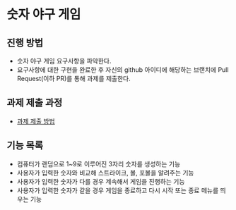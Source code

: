 # 숫자 야구 게임
## 진행 방법
* 숫자 야구 게임 요구사항을 파악한다.
* 요구사항에 대한 구현을 완료한 후 자신의 github 아이디에 해당하는 브랜치에 Pull Request(이하 PR)를 통해 과제를 제출한다.

## 과제 제출 과정
* [과제 제출 방법](https://github.com/next-step/nextstep-docs/tree/master/precourse)

## 기능 목록
* 컴퓨터가 랜덤으로 1~9로 이루어진 3자리 숫자를 생성하는 기능
* 사용자가 입력한 숫자와 비교해 스트라이크, 볼, 포볼을 알려주는 기능
* 사용자가 입력한 숫자가 다를 경우 계속해서 게임을 진행하는 기능
* 사용자가 입력한 숫자가 같을 경우 게임을 종료하고 다시 시작 또는 종료 메뉴를 띄우는 기능
